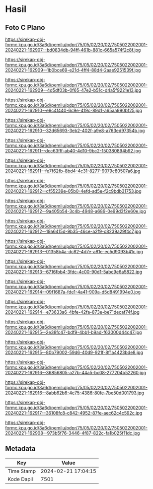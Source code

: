 # Hasil

## Foto C Plano

https://sirekap-obj-formc.kpu.go.id/3a6d/pemilu/pdpr/75/05/02/20/02/7505022002001-20240221-162907--bd0834db-94ff-461b-881c-665a574f2c8f.jpg

https://sirekap-obj-formc.kpu.go.id/3a6d/pemilu/pdpr/75/05/02/20/02/7505022002001-20240221-162909--1b0bce69-e21d-4ff4-88d4-2aae9251539f.jpg

https://sirekap-obj-formc.kpu.go.id/3a6d/pemilu/pdpr/75/05/02/20/02/7505022002001-20240221-162909--4d5df03b-0f65-47e2-b51c-d4a5f9221e13.jpg

https://sirekap-obj-formc.kpu.go.id/3a6d/pemilu/pdpr/75/05/02/20/02/7505022002001-20240221-162910--e9c4f440-6c9e-419c-89d1-a65aa990bf25.jpg

https://sirekap-obj-formc.kpu.go.id/3a6d/pemilu/pdpr/75/05/02/20/02/7505022002001-20240221-162910--32d65693-3eb2-402f-a9e8-a763ed97354b.jpg

https://sirekap-obj-formc.kpu.go.id/3a6d/pemilu/pdpr/75/05/02/20/02/7505022002001-20240221-162911--dcc63fff-ab40-4d10-9bc2-150380894b92.jpg

https://sirekap-obj-formc.kpu.go.id/3a6d/pemilu/pdpr/75/05/02/20/02/7505022002001-20240221-162911--fe7f62fb-8bd4-4c31-8277-9079c80507a6.jpg

https://sirekap-obj-formc.kpu.go.id/3a6d/pemilu/pdpr/75/05/02/20/02/7505022002001-20240221-162912--cf55239e-05b0-4efd-ad5e-f2c9bdb31753.jpg

https://sirekap-obj-formc.kpu.go.id/3a6d/pemilu/pdpr/75/05/02/20/02/7505022002001-20240221-162912--9a405b54-3c4b-4948-a689-0e99d3f2e60e.jpg

https://sirekap-obj-formc.kpu.go.id/3a6d/pemilu/pdpr/75/05/02/20/02/7505022002001-20240221-162912--19a6415d-9b35-46ce-a2f9-c8239a29f4c7.jpg

https://sirekap-obj-formc.kpu.go.id/3a6d/pemilu/pdpr/75/05/02/20/02/7505022002001-20240221-162913--01358b4a-dc82-4d7e-a81e-ec5d9093b41c.jpg

https://sirekap-obj-formc.kpu.go.id/3a6d/pemilu/pdpr/75/05/02/20/02/7505022002001-20240221-162913--6716fbb4-3fdc-4c00-90d1-5abc9e6a5822.jpg

https://sirekap-obj-formc.kpu.go.id/3a6d/pemilu/pdpr/75/05/02/20/02/7505022002001-20240221-162914--09f1687a-fde1-4a41-909a-d5d8491994e0.jpg

https://sirekap-obj-formc.kpu.go.id/3a6d/pemilu/pdpr/75/05/02/20/02/7505022002001-20240221-162914--e73633a6-4bfe-42fa-873e-be71decaf74f.jpg

https://sirekap-obj-formc.kpu.go.id/3a6d/pemilu/pdpr/75/05/02/20/02/7505022002001-20240221-162915--2e38fc47-bdf9-4bb1-b9ad-f63000d44c47.jpg

https://sirekap-obj-formc.kpu.go.id/3a6d/pemilu/pdpr/75/05/02/20/02/7505022002001-20240221-162915--80b79002-59d6-40d9-921f-8f1a4423bde8.jpg

https://sirekap-obj-formc.kpu.go.id/3a6d/pemilu/pdpr/75/05/02/20/02/7505022002001-20240221-162916--36856805-a27b-44a5-bc08-277204b52260.jpg

https://sirekap-obj-formc.kpu.go.id/3a6d/pemilu/pdpr/75/05/02/20/02/7505022002001-20240221-162916--8abb62b6-4c75-4386-80fe-7be50d001793.jpg

https://sirekap-obj-formc.kpu.go.id/3a6d/pemilu/pdpr/75/05/02/20/02/7505022002001-20240221-162917--36108fc8-c842-4952-87fe-aec62c4c592c.jpg

https://sirekap-obj-formc.kpu.go.id/3a6d/pemilu/pdpr/75/05/02/20/02/7505022002001-20240221-162908--973b5f76-3446-4f87-822c-fa1b025f11dc.jpg


## Metadata

| Key        | Value               |
| ---------- | ------------------- |
| Time Stamp | 2024-02-21 17:04:15 |
| Kode Dapil | 7501                |



